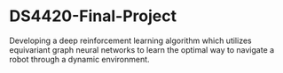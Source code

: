 # DS4420-Final-Project
Developing a deep reinforcement learning algorithm which utilizes equivariant graph neural networks to learn the optimal way to navigate a robot through a dynamic environment.
